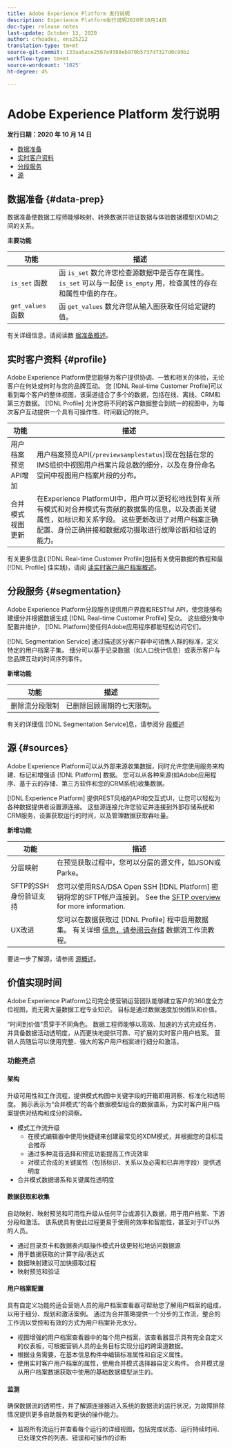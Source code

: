 ```yaml
---
title: Adobe Experience Platform 发行说明
description: Experience Platform发行说明2020年10月14日
doc-type: release notes
last-update: October 13, 2020
author: crhoades, ens25212
translation-type: tm+mt
source-git-commit: 133aa5ace2567e9380eb970b5737d7327d0c99b2
workflow-type: tm+mt
source-wordcount: '1025'
ht-degree: 4%

---
```



# Adobe Experience Platform 发行说明

**发行日期：2020 年 10 月 14 日**

- [数据准备](#data-prep)
- [实时客户资料](#profile)
- [分段服务](#segmentation)
- [源](#sources)

## 数据准备 {#data-prep}

数据准备使数据工程师能够映射、转换数据并验证数据与体验数据模型(XDM)之间的关系。

**主要功能**

| 功能 | 描述 |
| ------- | ----------- |
| `is_set` 函数 | 函 `is_set` 数允许您检查源数据中是否存在属性。 `is_set` 可以与一起使 `is_empty` 用，检查属性的存在和属性中值的存在。 |
| `get_values` 函数 | 函 `get_values` 数允许您从输入图获取任何给定键的值。 |

有关详细信息，请阅读数 [据准备概述](../../data-prep/home.md)。

## 实时客户资料 {#profile}

Adobe Experience Platform使您能够为客户提供协调、一致和相关的体验，无论客户在何处或何时与您的品牌互动。 您 [!DNL Real-time Customer Profile]可以看到每个客户的整体视图，该渠道组合了多个的数据，包括在线、离线、CRM和第三方数据。 [!DNL Profile] 允许您将不同的客户数据整合到统一的视图中，为每次客户互动提供一个具有可操作性、时间戳记的帐户。

| 功能 | 描述 |
| ------- | ----------- |
| 用户档案预览API增加 | 用户档案预览API(`/previewsamplestatus`)现在包括在您的IMS组织中视图用户档案片段总数的细分，以及在身份命名空间中视图用户档案片段的分布。 |
| 合并模式视图更新 | 在Experience PlatformUI中，用户可以更轻松地找到有关所有模式和对合并模式有贡献的数据集的信息，以及表面关键属性，如标识和关系字段。 这些更新改进了对用户档案正确配置、身份正确拼接和数据成功摄取进行故障诊断和验证的能力。 |

有关更多信息( [!DNL Real-time Customer Profile]包括有关使用数据的教程和最 [!DNL Profile] 佳实践)，请阅 [读实时客户用户档案概述](../../profile/home.md)。

## 分段服务 {#segmentation}

Adobe Experience Platform分段服务提供用户界面和RESTful API，使您能够构建细分并根据数据生成 [!DNL Real-time Customer Profile] 受众。 这些细分集中配置并维护， [!DNL Platform]使任何Adobe应用程序都能轻松访问它们。

[!DNL Segmentation Service] 通过描述区分客户群中可销售人群的标准，定义特定的用户档案子集。 细分可以基于记录数据（如人口统计信息）或表示客户与您品牌互动的时间序列事件。

**新增功能**

| 功能 | 描述 |
| ------- | ----------- |
| 删除流分段限制 | 已删除回顾周期的七天限制。 |

有关的详细信 [!DNL Segmentation Service]息，请参阅分 [段概述](../../segmentation/home.md)

## 源 {#sources}

Adobe Experience Platform可以从外部来源收集数据，同时允许您使用服务来构建、标记和增强该 [!DNL Platform] 数据。 您可以从各种来源(如Adobe应用程序、基于云的存储、第三方软件和您的CRM系统)收集数据。

[!DNL Experience Platform] 提供REST风格的API和交互式UI，让您可以轻松为各种数据提供者设置源连接。 这些源连接允许您验证并连接到外部存储系统和CRM服务，设置获取运行的时间，以及管理数据获取吞吐量。

**新增功能**

| 功能 | 描述 |
| ------- | ----------- |
| 分层映射 | 在预览获取过程中，您可以分层的源文件，如JSON或Parke。 |
| SFTP的SSH身份验证支持 | 您可以使用RSA/DSA Open SSH [!DNL Platform] 密钥将您的SFTP帐户连接到。 See the [SFTP overview](../../sources/connectors/cloud-storage/ftp-sftp.md) for more information. |
| UX改进 | 您可以在数据获取过 [!DNL Profile] 程中启用数据集。 有关详细 [信息，请参阅云存储](../../sources/tutorials/ui/dataflow/batch/cloud-storage.md) 数据流工作流教程。 |

要进一步了解源，请参阅 [源概述](../../sources/home.md)。

## 价值实现时间

Adobe Experience Platform公司完全使营销运营团队能够建立客户的360度全方位视图，而无需大量数据工程专业知识。 目标是通过数据速度加快团队和价值。

“时间到价值”贯穿于不同角色。 数据工程师能够以高效、加速的方式完成任务，并具备数据活动透明度，从而更快地提供可靠、可扩展的实时客户用户档案。 营销人员随后可以使用完整、强大的客户用户档案进行细分和激活。

### 功能亮点

#### 架构

升级可用性和工作流程，提供模式构图中关键字段的开箱即用洞察、标准化和透明度。 揭示表示为“合并模式”的各个数据模型组合的数据谱系，为实时客户用户档案提供对结构和成分的洞察。

- 模式工作流升级
   - 在模式编辑器中使用快捷键来创建最常见的XDM模式，并根据您的目标混合推荐
   - 通过多种混音选择和预览功能提高工作流效率
   - 对模式合成的关键属性（包括标识、关系以及必需和已弃用字段）提供透明度
- 合并模式数据谱系和关键属性透明度

#### 数据获取和收集

自动映射、映射预览和可用性升级从任何平台或源引入数据，用于用户档案、下游分段和激活。 该系统具有使此过程更易于使用的效率和智能性，甚至对于IT以外的人员。

- 通过目录页卡和数据表内联操作模式升级更轻松地访问数据源
- 用于数据获取的计算字段/表达式
- 数据映射建议可加快摄取过程
- 映射预览和验证

#### 用户档案配置

具有自定义功能的适合营销人员的用户档案查看器可帮助您了解用户档案的组成，以用于细分、规划和激活案例。 通过为合并策略提供一个分步的工作流，整合的工作流以受控和有效的方式为用户档案补充水分。

- 视图增强的用户档案查看器中的每个用户档案，该查看器显示具有完全自定义的仪表板，可根据营销人员的业务目标实现分组的跨渠道数据。
- 根据业务需要，在基本信息构件中编辑标准属性和自定义属性。
- 使用实时客户用户档案的属性，使用合并模式选择器自定义构件。 合并模式是从用户档案数据获取中使用的基础数据模型派生的。


#### 监测

确保数据流的透明性，并了解源连接器进入系统的数据流的运行状况，为故障排除情况提供更多自助服务和更快的操作能力。

- 监视所有流运行并查看每个运行的详细视图，包括完成状态、运行持续时间、已处理文件的列表、错误和可操作的诊断